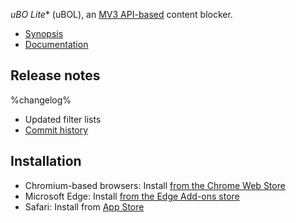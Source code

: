 *uBO Lite** (uBOL), an [MV3 API-based](https://developer.chrome.com/docs/extensions/mv3/intro/) content blocker.

- [Synopsis](https://github.com/uBlockOrigin/uBOL-issues#readme)
- [Documentation](https://github.com/uBlockOrigin/uBOL-home/wiki)

## Release notes

%changelog%
- Updated filter lists
- [Commit history](https://github.com/uBlockOrigin/uBOL-home/commits/%tag%)

## Installation

- Chromium-based browsers: Install [from the Chrome Web Store](https://chrome.google.com/webstore/detail/ddkjiahejlhfcafbddmgiahcphecmpfh)
- Microsoft Edge: Install [from the Edge Add-ons store](https://microsoftedge.microsoft.com/addons/detail/ublock-origin-lite/cimighlppcgcoapaliogpjjdehbnofhn)
- Safari: Install from [App Store](https://apps.apple.com/us/app/ublock-origin-lite/id6745342698)
